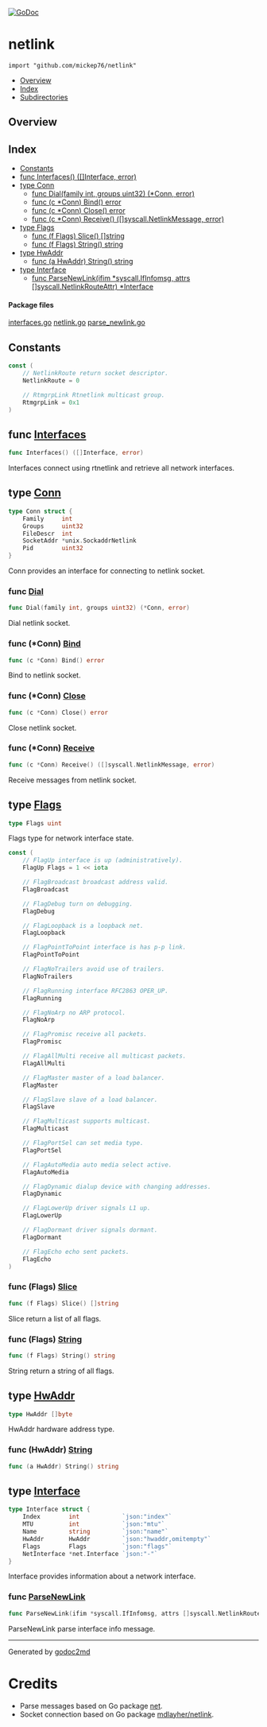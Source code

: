 [![GoDoc](https://godoc.org/github.com/mickep76/netlink?status.svg)](https://godoc.org/github.com/mickep76/netlink)


# netlink
`import "github.com/mickep76/netlink"`

* [Overview](#pkg-overview)
* [Index](#pkg-index)
* [Subdirectories](#pkg-subdirectories)

## <a name="pkg-overview">Overview</a>



## <a name="pkg-index">Index</a>
* [Constants](#pkg-constants)
* [func Interfaces() ([]Interface, error)](#Interfaces)
* [type Conn](#Conn)
  * [func Dial(family int, groups uint32) (*Conn, error)](#Dial)
  * [func (c *Conn) Bind() error](#Conn.Bind)
  * [func (c *Conn) Close() error](#Conn.Close)
  * [func (c *Conn) Receive() ([]syscall.NetlinkMessage, error)](#Conn.Receive)
* [type Flags](#Flags)
  * [func (f Flags) Slice() []string](#Flags.Slice)
  * [func (f Flags) String() string](#Flags.String)
* [type HwAddr](#HwAddr)
  * [func (a HwAddr) String() string](#HwAddr.String)
* [type Interface](#Interface)
  * [func ParseNewLink(ifim *syscall.IfInfomsg, attrs []syscall.NetlinkRouteAttr) *Interface](#ParseNewLink)


#### <a name="pkg-files">Package files</a>
[interfaces.go](/src/github.com/mickep76/netlink/interfaces.go) [netlink.go](/src/github.com/mickep76/netlink/netlink.go) [parse_newlink.go](/src/github.com/mickep76/netlink/parse_newlink.go) 


## <a name="pkg-constants">Constants</a>
``` go
const (
    // NetlinkRoute return socket descriptor.
    NetlinkRoute = 0

    // RtmgrpLink Rtnetlink multicast group.
    RtmgrpLink = 0x1
)
```



## <a name="Interfaces">func</a> [Interfaces](/src/target/interfaces.go?s=132:170#L10)
``` go
func Interfaces() ([]Interface, error)
```
Interfaces connect using rtnetlink and retrieve all network interfaces.




## <a name="Conn">type</a> [Conn](/src/target/netlink.go?s=276:400#L20)
``` go
type Conn struct {
    Family     int
    Groups     uint32
    FileDescr  int
    SocketAddr *unix.SockaddrNetlink
    Pid        uint32
}
```
Conn provides an interface for connecting to netlink socket.







### <a name="Dial">func</a> [Dial](/src/target/netlink.go?s=426:477#L29)
``` go
func Dial(family int, groups uint32) (*Conn, error)
```
Dial netlink socket.





### <a name="Conn.Bind">func</a> (\*Conn) [Bind](/src/target/netlink.go?s=729:756#L47)
``` go
func (c *Conn) Bind() error
```
Bind to netlink socket.




### <a name="Conn.Close">func</a> (\*Conn) [Close](/src/target/netlink.go?s=1172:1200#L70)
``` go
func (c *Conn) Close() error
```
Close netlink socket.




### <a name="Conn.Receive">func</a> (\*Conn) [Receive](/src/target/netlink.go?s=1279:1337#L75)
``` go
func (c *Conn) Receive() ([]syscall.NetlinkMessage, error)
```
Receive messages from netlink socket.




## <a name="Flags">type</a> [Flags](/src/target/parse_newlink.go?s=615:630#L34)
``` go
type Flags uint
```
Flags type for network interface state.


``` go
const (
    // FlagUp interface is up (administratively).
    FlagUp Flags = 1 << iota

    // FlagBroadcast broadcast address valid.
    FlagBroadcast

    // FlagDebug turn on debugging.
    FlagDebug

    // FlagLoopback is a loopback net.
    FlagLoopback

    // FlagPointToPoint interface is has p-p link.
    FlagPointToPoint

    // FlagNoTrailers avoid use of trailers.
    FlagNoTrailers

    // FlagRunning interface RFC2863 OPER_UP.
    FlagRunning

    // FlagNoArp no ARP protocol.
    FlagNoArp

    // FlagPromisc receive all packets.
    FlagPromisc

    // FlagAllMulti receive all multicast packets.
    FlagAllMulti

    // FlagMaster master of a load balancer.
    FlagMaster

    // FlagSlave slave of a load balancer.
    FlagSlave

    // FlagMulticast supports multicast.
    FlagMulticast

    // FlagPortSel can set media type.
    FlagPortSel

    // FlagAutoMedia auto media select active.
    FlagAutoMedia

    // FlagDynamic dialup device with changing addresses.
    FlagDynamic

    // FlagLowerUp driver signals L1 up.
    FlagLowerUp

    // FlagDormant driver signals dormant.
    FlagDormant

    // FlagEcho echo sent packets.
    FlagEcho
)
```









### <a name="Flags.Slice">func</a> (Flags) [Slice](/src/target/parse_newlink.go?s=2962:2993#L148)
``` go
func (f Flags) Slice() []string
```
Slice return a list of all flags.




### <a name="Flags.String">func</a> (Flags) [String](/src/target/parse_newlink.go?s=2852:2882#L143)
``` go
func (f Flags) String() string
```
String return a string of all flags.




## <a name="HwAddr">type</a> [HwAddr](/src/target/parse_newlink.go?s=1991:2009#L118)
``` go
type HwAddr []byte
```
HwAddr hardware address type.










### <a name="HwAddr.String">func</a> (HwAddr) [String](/src/target/parse_newlink.go?s=4593:4624#L246)
``` go
func (a HwAddr) String() string
```



## <a name="Interface">type</a> [Interface](/src/target/parse_newlink.go?s=2517:2810#L133)
``` go
type Interface struct {
    Index        int            `json:"index"`
    MTU          int            `json:"mtu"`
    Name         string         `json:"name"`
    HwAddr       HwAddr         `json:"hwaddr,omitempty"`
    Flags        Flags          `json:"flags"`
    NetInterface *net.Interface `json:"-"`
}
```
Interface provides information about a network interface.







### <a name="ParseNewLink">func</a> [ParseNewLink](/src/target/parse_newlink.go?s=4997:5084#L268)
``` go
func ParseNewLink(ifim *syscall.IfInfomsg, attrs []syscall.NetlinkRouteAttr) *Interface
```
ParseNewLink parse interface info message.









- - -
Generated by [godoc2md](http://godoc.org/github.com/davecheney/godoc2md)
# Credits

- Parse messages based on Go package [net](https://golang.org/src/net/interface_linux.go).
- Socket connection based on Go package [mdlayher/netlink](https://github.com/mdlayher/netlink).
